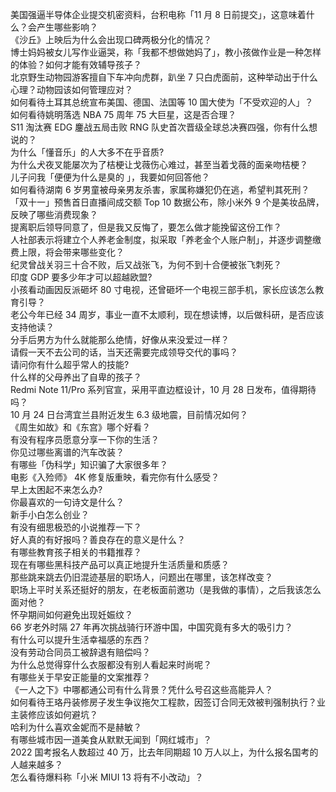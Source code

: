 美国强逼半导体企业提交机密资料，台积电称「11 月 8 日前提交」，这意味着什么？会产生哪些影响？  
《沙丘》上映后为什么会出现口碑两极分化的情况？  
博士妈妈被女儿写作业逼哭，称「我都不想做她妈了」，教小孩做作业是一种怎样的体验？如何才能有效辅导孩子？  
北京野生动物园游客擅自下车冲向虎群，趴坐 7 只白虎面前，这种举动出于什么心理？动物园该如何管理应对？  
如何看待土耳其总统宣布美国、德国、法国等 10 国大使为「不受欢迎的人」？  
如何看待姚明落选 NBA 75 周年 75 大巨星，这是否合理？  
S11 淘汰赛 EDG 鏖战五局击败 RNG 队史首次晋级全球总决赛四强，你有什么想说的？  
为什么「懂音乐」的人大多不在乎音质?  
为什么犬夜叉能屡次为了桔梗让戈薇伤心难过，甚至当着戈薇的面亲吻桔梗？  
儿子问我「便便为什么是臭的 」，我要如何回答他？  
如何看待湖南 6 岁男童被母亲男友杀害，家属称嫌犯仍在逃，希望判其死刑？  
「双十一」预售首日直播间成交额 Top 10 数据公布，除小米外 9 个是美妆品牌，反映了哪些消费现象？  
提离职后领导同意了，但是我又反悔了，要怎么做才能挽留这份工作？  
人社部表示将建立个人养老金制度，拟采取「养老金个人账户制」，并逐步调整缴费上限，将会带来哪些变化？  
纪灵曾战关羽三十合不败，后又战张飞，为何不到十合便被张飞刺死？  
印度 GDP 要多少年才可以超越欧盟?  
小孩看动画因反派砸坏 80 寸电视，还曾砸坏一个电视三部手机，家长应该怎么教育引导？  
老公今年已经 34 周岁，事业一直不太顺利，现在想读博，以后做科研，是否应该支持他读？  
分手后男方为什么就能那么绝情，好像从来没爱过一样？  
请假一天不去公司的话，当天还需要完成领导交代的事吗？  
请问你有什么超乎常人的技能?  
什么样的父母养出了自卑的孩子？  
Redmi Note 11/Pro 系列官宣，采用平直边框设计，10 月 28 日发布，值得期待吗？  
10 月 24 日台湾宜兰县附近发生 6.3 级地震，目前情况如何？  
《周生如故》和《东宫》哪个好看？  
有没有程序员愿意分享一下你的生活？  
你见过哪些离谱的汽车改装？  
有哪些「伪科学」知识骗了大家很多年？  
电影《入殓师》 4K 修复版重映，看完你有什么感受？  
早上太困起不来怎么办?  
你最喜欢的一句诗文是什么？  
新手小白怎么创业？  
有没有细思极恐的小说推荐一下？  
好人真的有好报吗？善良存在的意义是什么？  
有哪些教育孩子相关的书籍推荐？  
现在有哪些黑科技产品可以真正地提升生活质量和质感？  
那些跳来跳去仍旧混迹基层的职场人，问题出在哪里，该怎样改变？  
职场上平时关系还挺好的朋友，在老板面前邀功（是我做的事情），之后我该怎么面对他？  
怀孕期间如何避免出现妊娠纹？  
66 岁老外时隔 27 年再次挑战骑行环游中国，中国究竟有多大的吸引力？  
有什么可以提升生活幸福感的东西？  
没有劳动合同员工被辞退有赔偿吗？  
为什么总觉得穿什么衣服都没有别人看起来时尚呢？  
有哪些关于早安正能量的文案推荐？  
《一人之下》中哪都通公司有什么背景？凭什么号召这些高能异人？  
如何看待王珞丹装修房子发生争议拖欠工程款，因签订合同无效被判强制执行？业主装修应该如何避坑？  
哈利为什么喜欢金妮而不是赫敏？  
有哪些城市因一道美食从默默无闻到「网红城市」？  
2022 国考报名人数超过 40 万，比去年同期超 10 万人以上，为什么报名国考的人越来越多？  
怎么看待爆料称「小米 MIUI 13 将有不小改动」？  
